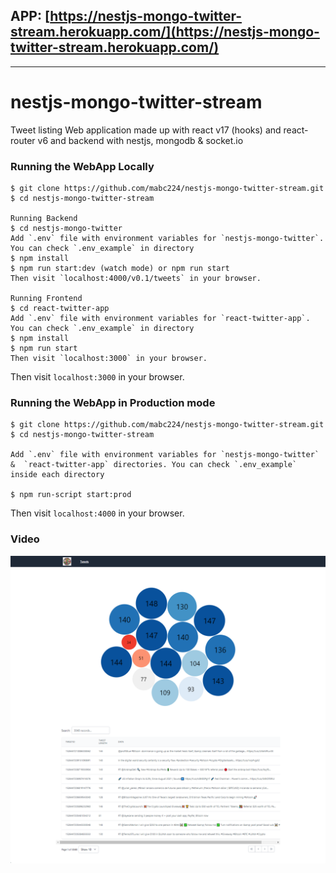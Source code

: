 ## APP: [https://nestjs-mongo-twitter-stream.herokuapp.com/](https://nestjs-mongo-twitter-stream.herokuapp.com/)

----------------------------------------

# nestjs-mongo-twitter-stream
Tweet listing Web application made up with react v17 (hooks) and react-router v6 and backend with nestjs,  mongodb & socket.io


### Running the WebApp Locally
````
$ git clone https://github.com/mabc224/nestjs-mongo-twitter-stream.git
$ cd nestjs-mongo-twitter-stream

Running Backend
$ cd nestjs-mongo-twitter
Add `.env` file with environment variables for `nestjs-mongo-twitter`. You can check `.env_example` in directory
$ npm install
$ npm run start:dev (watch mode) or npm run start
Then visit `localhost:4000/v0.1/tweets` in your browser.

Running Frontend
$ cd react-twitter-app
Add `.env` file with environment variables for `react-twitter-app`. You can check `.env_example` in directory
$ npm install
$ npm run start
Then visit `localhost:3000` in your browser.
````
Then visit `localhost:3000` in your browser.


### Running the WebApp in Production mode
````
$ git clone https://github.com/mabc224/nestjs-mongo-twitter-stream.git
$ cd nestjs-mongo-twitter-stream

Add `.env` file with environment variables for `nestjs-mongo-twitter` &  `react-twitter-app` directories. You can check `.env_example` inside each directory

$ npm run-script start:prod
````
Then visit `localhost:4000` in your browser.

### Video

[![Watch the video](screenshot/screenshot.png)](screenshot/video.mp4)


